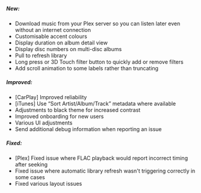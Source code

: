 ##### New:
- Download music from your Plex server so you can listen later even without an internet connection
- Customisable accent colours
- Display duration on album detail view
- Display disc numbers on multi-disc albums
- Pull to refresh library
- Long press or 3D Touch filter button to quickly add or remove filters
- Add scroll animation to some labels rather than truncating

##### Improved:
- [CarPlay] Improved reliability
- [iTunes] Use “Sort Artist/Album/Track” metadata where available
- Adjustments to black theme for increased contrast
- Improved onboarding for new users
- Various UI adjustments
- Send additional debug information when reporting an issue

##### Fixed:
- [Plex] Fixed issue where FLAC playback would report incorrect timing after seeking
- Fixed issue where automatic library refresh wasn't triggering correctly in some cases
- Fixed various layout issues
